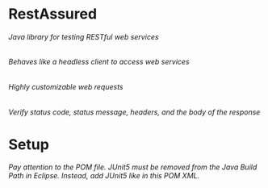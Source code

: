 # RestAssured
###### Java library for testing RESTful web services
###### Behaves like a headless client to access web services
###### Highly customizable web requests
###### Verify status code, status message, headers, and the body of the response

# Setup
###### Pay attention to the POM file. JUnit5 must be removed from the Java Build Path in Eclipse. Instead, add JUnit5 like in this POM XML.
